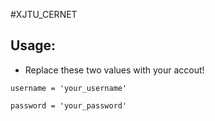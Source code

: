 #XJTU_CERNET

## Usage:
* Replace these two values with your accout!

```
username = 'your_username'

password = 'your_password'
```